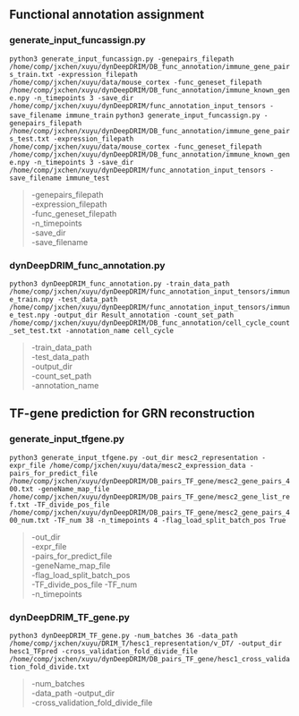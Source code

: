 ## Functional annotation assignment
### generate_input_funcassign.py

`python3 generate_input_funcassign.py -genepairs_filepath /home/comp/jxchen/xuyu/dynDeepDRIM/DB_func_annotation/immune_gene_pairs_train.txt -expression_filepath /home/comp/jxchen/xuyu/data/mouse_cortex -func_geneset_filepath /home/comp/jxchen/xuyu/dynDeepDRIM/DB_func_annotation/immune_known_gene.npy -n_timepoints 3 -save_dir /home/comp/jxchen/xuyu/dynDeepDRIM/func_annotation_input_tensors -save_filename immune_train`
`python3 generate_input_funcassign.py -genepairs_filepath /home/comp/jxchen/xuyu/dynDeepDRIM/DB_func_annotation/immune_gene_pairs_test.txt -expression_filepath /home/comp/jxchen/xuyu/data/mouse_cortex -func_geneset_filepath /home/comp/jxchen/xuyu/dynDeepDRIM/DB_func_annotation/immune_known_gene.npy -n_timepoints 3 -save_dir /home/comp/jxchen/xuyu/dynDeepDRIM/func_annotation_input_tensors -save_filename immune_test`
> -genepairs_filepath  
> -expression_filepath  
> -func_geneset_filepath  
> -n_timepoints  
> -save_dir  
> -save_filename

### dynDeepDRIM_func_annotation.py
`python3 dynDeepDRIM_func_annotation.py -train_data_path /home/comp/jxchen/xuyu/dynDeepDRIM/func_annotation_input_tensors/immune_train.npy -test_data_path /home/comp/jxchen/xuyu/dynDeepDRIM/func_annotation_input_tensors/immune_test.npy -output_dir Result_annotation -count_set_path /home/comp/jxchen/xuyu/dynDeepDRIM/DB_func_annotation/cell_cycle_count_set_test.txt -annotation_name cell_cycle`
> -train_data_path  
> -test_data_path  
> -output_dir  
> -count_set_path  
> -annotation_name  


## TF-gene prediction for GRN reconstruction
### generate_input_tfgene.py
`python3 generate_input_tfgene.py -out_dir mesc2_representation -expr_file /home/comp/jxchen/xuyu/data/mesc2_expression_data -pairs_for_predict_file /home/comp/jxchen/xuyu/dynDeepDRIM/DB_pairs_TF_gene/mesc2_gene_pairs_400.txt -geneName_map_file /home/comp/jxchen/xuyu/dynDeepDRIM/DB_pairs_TF_gene/mesc2_gene_list_ref.txt -TF_divide_pos_file /home/comp/jxchen/xuyu/dynDeepDRIM/DB_pairs_TF_gene/mesc2_gene_pairs_400_num.txt -TF_num 38 -n_timepoints 4 -flag_load_split_batch_pos True`
> -out_dir  
> -expr_file  
> -pairs_for_predict_file  
> -geneName_map_file  
> -flag_load_split_batch_pos  
> -TF_divide_pos_file
> -TF_num  
> -n_timepoints

### dynDeepDRIM_TF_gene.py
`python3 dynDeepDRIM_TF_gene.py -num_batches 36 -data_path /home/comp/jxchen/xuyu/DRIM_T/hesc1_representation/v_DT/ -output_dir hesc1_TFpred -cross_validation_fold_divide_file /home/comp/jxchen/xuyu/dynDeepDRIM/DB_pairs_TF_gene/hesc1_cross_validation_fold_divide.txt`
> -num_batches  
> -data_path
> -output_dir  
> -cross_validation_fold_divide_file
